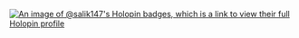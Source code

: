 [![An image of @salik147's Holopin badges, which is a link to view their full Holopin profile](https://holopin.me/salik147)](https://holopin.io/@salik147)
